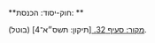 **חוק-יסוד: הכנסת: **

[מקור: סעיף 32. ](https://he.wikisource.org/wiki/%D7%97%D7%95%D7%A7-%D7%99%D7%A1%D7%95%D7%93:_%D7%94%D7%9B%D7%A0%D7%A1%D7%AA#%D7%A1%D7%A2%D7%99%D7%A3_32)
[תיקון: תשס״א־4]
(בוטל).